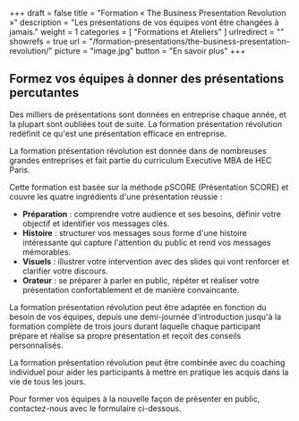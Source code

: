 +++
draft		= false
title		= "Formation « The Business Presentation Revolution »"
description = "Les présentations de vos équipes vont être changées à jamais."
weight		= 1
categories	= [ "Formations et Ateliers" ]
urlredirect	= ""
showrefs	= true
url	 		= "/formation-presentations/the-business-presentation-revolution/"
picture		= "image.jpg"
button		= "En savoir plus"
+++

## Formez vos équipes à donner des présentations percutantes

Des milliers de présentations sont données en entreprise chaque année, et la plupart sont oubliées tout de suite. La formation présentation révolution redéfinit ce qu'est une présentation efficace en entreprise.

La formation présentation révolution est donnée dans de nombreuses grandes entreprises et fait partie du curriculum Executive MBA de HEC Paris.

Cette formation est basée sur la méthode pSCORE (Présentation SCORE) et couvre les quatre ingrédients d'une présentation réussie :

* **Préparation** : comprendre votre audience et ses besoins, définir votre objectif et identifier vos messages clés.
* **Histoire** : structurer vos messages sous forme d'une histoire intéressante qui capture l'attention du public et rend vos messages mémorables.
* **Visuels** : illustrer votre intervention avec des slides qui vont renforcer et clarifier votre discours.
* **Orateur** : se préparer à parler en public, répéter et réaliser votre présentation confortablement et de manière convaincante.

La formation présentation révolution peut être adaptée en fonction du besoin de vos équipes, depuis une demi-journée d'introduction jusqu'à la formation complète de trois jours durant laquelle chaque participant prépare et réalise sa propre présentation et reçoit des conseils personnalisés.

La formation présentation révolution peut être combinée avec du coaching individuel pour aider les participants à mettre en pratique les acquis dans la vie de tous les jours.

Pour former vos équipes à la nouvelle façon de présenter en public, contactez-nous avec le formulaire ci-dessous.

[pic1]: image.jpg